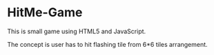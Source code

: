 HitMe-Game
==========
This is small game using HTML5 and JavaScript.

The concept is user has to hit flashing tile from 6*6 tiles arrangement.
